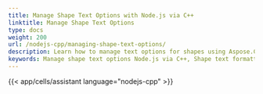 ```yaml
---
title: Manage Shape Text Options with Node.js via C++
linktitle: Manage Shape Text Options
type: docs
weight: 200
url: /nodejs-cpp/managing-shape-text-options/
description: Learn how to manage text options for shapes using Aspose.Cells for Node.js via C++. 
keywords: Manage shape text options Node.js via C++, Shape text formatting Node.js via C++, Shape text properties Node.js via C++
---
```

{{< app/cells/assistant language="nodejs-cpp" >}}
